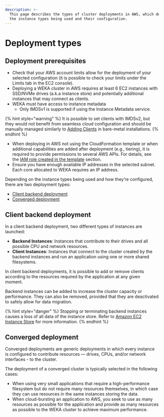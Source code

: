 ```yaml
---
description: >-
  This page describes the types of cluster deployments in AWS, which depend on
  the instance types being used and their configuration.
---
```


# Deployment types

## Deployment prerequisites&#x20;

* Check that your AWS account limits allow for the deployment of your selected configuration (it is possible to check your limits under the Limits tab in the EC2 console).
* Deploying a WEKA cluster in AWS requires at least 6 EC2 instances with SSD/NVMe drives (a.k.a instance store) and potentially additional instances that may connect as clients.
* WEKA must have access to instance metadata&#x20;
  * Only IMDSv1 is supported if using the Instance Metadata service.

{% hint style="warning" %}
It is possible to set clients with IMDSv2, but they would not benefit from seamless cloud configuration and should be manually managed similarly to [Adding Clients](../bare-metal/adding-clients-bare-metal.md) in bare-metal installations.
{% endhint %}

* When deploying in AWS not using the CloudFormation template or when additional capabilities are added after deployment (e.g., tiering), it is required to provide permissions to several AWS APIs. For details, see the [IAM role created in the template](cloudformation.md#iam-role-created-in-the-template) section.
* Ensure you have enough available IP addresses in the selected subnet. Each core allocated to WEKA requires an IP address.

Depending on the instance types being used and how they’re configured, there are two deployment types:

* [Client backend deployment](deployment-types.md#client-backend-deployment)
* [Converged deployment](deployment-types.md#converged-deployment)

## Client backend deployment

In a client backend deployment, two different types of instances are launched:

* **Backend Instances**: Instances that contribute to their drives and all possible CPU and network resources.
* **Client Instances**: Instances that connect to the cluster created by the backend instances and run an application using one or more shared filesystems.

In client backend deployments, it is possible to add or remove clients according to the resources required by the application at any given moment.

Backend instances can be added to increase the cluster capacity or performance. They can also be removed, provided that they are deactivated to safely allow for data migration.

{% hint style="danger" %}
Stopping or terminating backend instances causes a loss of all data of the instance store. Refer to [Amazon EC2 Instance Store](https://docs.aws.amazon.com/AWSEC2/latest/UserGuide/InstanceStorage.html) for more information.
{% endhint %}

## Converged deployment

Converged deployments are generic deployments in which every instance is configured to contribute resources — drives, CPUs, and/or network interfaces - to the cluster.

The deployment of a converged cluster is typically selected in the following cases:

* When using very small applications that require a high-performance filesystem but do not require many resources themselves, in which case they can use resources in the same instances storing the data.
* When cloud-bursting an application to AWS, you seek to use as many resources as possible for the application and provide as many resources as possible to the WEKA cluster to achieve maximum performance.
